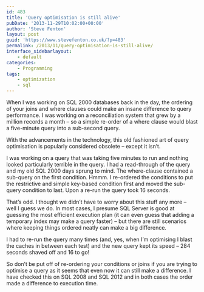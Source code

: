 ```yaml
---
id: 483
title: 'Query optimisation is still alive'
pubDate: '2013-11-29T10:02:00+00:00'
author: 'Steve Fenton'
layout: post
guid: 'https://www.stevefenton.co.uk/?p=483'
permalink: /2013/11/query-optimisation-is-still-alive/
interface_sidebarlayout:
    - default
categories:
    - Programming
tags:
    - optimization
    - sql
---
```


When I was working on SQL 2000 databases back in the day, the ordering of your joins and where clauses could make an insane difference to query performance. I was working on a reconciliation system that grew by a million records a month – so a simple re-order of a where clause would blast a five-minute query into a sub-second query.

With the advancements in the technology, this old fashioned art of query optimisation is popularly considered obsolete – except it isn’t.

I was working on a query that was taking five minutes to run and nothing looked particularly terrible in the query. I had a read-through of the query and my old SQL 2000 days sprung to mind. The where-clause contained a sub-query on the first condition. Hmmm. I re-ordered the conditions to put the restrictive and simple key-based condition first and moved the sub-query condition to last. Upon a re-run the query took 16 seconds.

That’s odd. I thought we didn’t have to worry about this stuff any more – well I guess we do. In most cases, I presume SQL Server is good at guessing the most efficient execution plan (it can even guess that adding a temporary index may make a query faster) – but there are still scenarios where keeping things ordered neatly can make a big difference.

I had to re-run the query many times (and, yes, when I’m optimising I blast the caches in between each test) and the new query kept its speed – 284 seconds shaved off and 16 to go!

So don’t be put off of re-ordering your conditions or joins if you are trying to optimise a query as it seems that even now it can still make a difference. I have checked this on SQL 2008 and SQL 2012 and in both cases the order made a difference to execution time.